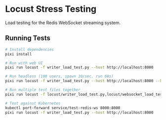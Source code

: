 # Locust Stress Testing

Load testing for the Redis WebSocket streaming system.

## Running Tests

```bash
# Install dependencies
pixi install

# Run with web UI
pixi run locust -f writer_load_test.py --host http://localhost:8000

# Run headless (100 users, spawn 10/sec, run 60s)
pixi run locust -f writer_load_test.py --host http://localhost:8000 --headless -u 100 -r 10 -t 60s

# Run multiple test files together
pixi run locust -f locust/writer_load_test.py,locust/websocket_load_test.py --host http://localhost:8000

# Test against Kubernetes
kubectl port-forward service/test-redis-ws 8000:8000
pixi run locust -f writer_load_test.py --host http://localhost:8000
```

